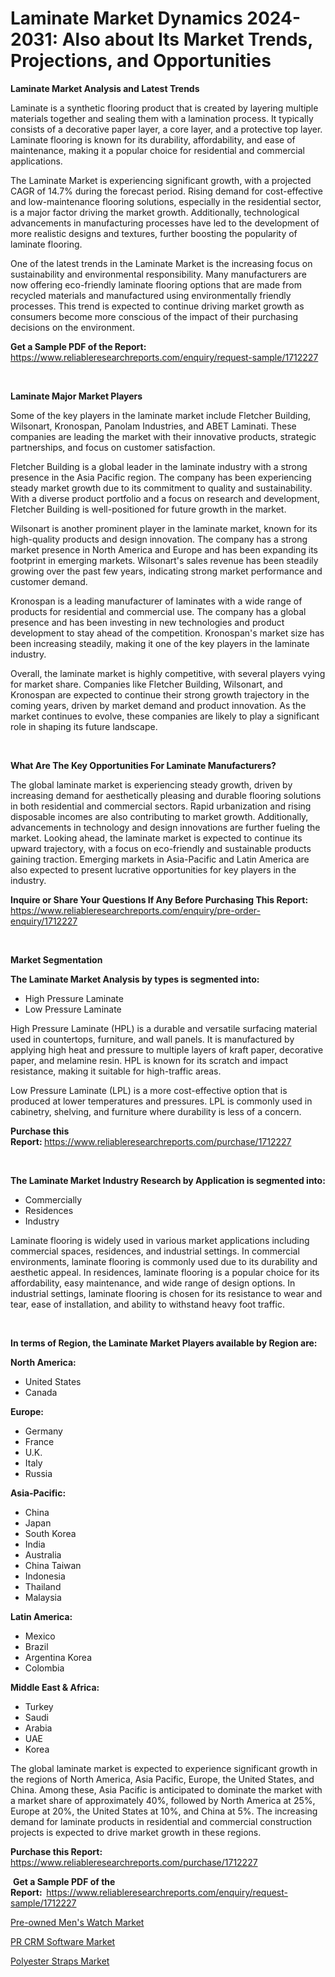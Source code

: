 <p><h1>Laminate Market Dynamics 2024-2031: Also about Its Market Trends, Projections, and Opportunities</h1></p><p><strong>Laminate Market Analysis and Latest Trends</strong></p>
<p><p>Laminate is a synthetic flooring product that is created by layering multiple materials together and sealing them with a lamination process. It typically consists of a decorative paper layer, a core layer, and a protective top layer. Laminate flooring is known for its durability, affordability, and ease of maintenance, making it a popular choice for residential and commercial applications.</p><p>The Laminate Market is experiencing significant growth, with a projected CAGR of 14.7% during the forecast period. Rising demand for cost-effective and low-maintenance flooring solutions, especially in the residential sector, is a major factor driving the market growth. Additionally, technological advancements in manufacturing processes have led to the development of more realistic designs and textures, further boosting the popularity of laminate flooring.</p><p>One of the latest trends in the Laminate Market is the increasing focus on sustainability and environmental responsibility. Many manufacturers are now offering eco-friendly laminate flooring options that are made from recycled materials and manufactured using environmentally friendly processes. This trend is expected to continue driving market growth as consumers become more conscious of the impact of their purchasing decisions on the environment.</p></p>
<p><strong>Get a Sample PDF of the Report:&nbsp;</strong> <a href="https://www.reliableresearchreports.com/enquiry/request-sample/1712227">https://www.reliableresearchreports.com/enquiry/request-sample/1712227</a></p>
<p>&nbsp;</p>
<p><strong>Laminate Major Market Players</strong></p>
<p><p>Some of the key players in the laminate market include Fletcher Building, Wilsonart, Kronospan, Panolam Industries, and ABET Laminati. These companies are leading the market with their innovative products, strategic partnerships, and focus on customer satisfaction. </p><p>Fletcher Building is a global leader in the laminate industry with a strong presence in the Asia Pacific region. The company has been experiencing steady market growth due to its commitment to quality and sustainability. With a diverse product portfolio and a focus on research and development, Fletcher Building is well-positioned for future growth in the market.</p><p>Wilsonart is another prominent player in the laminate market, known for its high-quality products and design innovation. The company has a strong market presence in North America and Europe and has been expanding its footprint in emerging markets. Wilsonart's sales revenue has been steadily growing over the past few years, indicating strong market performance and customer demand.</p><p>Kronospan is a leading manufacturer of laminates with a wide range of products for residential and commercial use. The company has a global presence and has been investing in new technologies and product development to stay ahead of the competition. Kronospan's market size has been increasing steadily, making it one of the key players in the laminate industry.</p><p>Overall, the laminate market is highly competitive, with several players vying for market share. Companies like Fletcher Building, Wilsonart, and Kronospan are expected to continue their strong growth trajectory in the coming years, driven by market demand and product innovation. As the market continues to evolve, these companies are likely to play a significant role in shaping its future landscape.</p></p>
<p>&nbsp;</p>
<p><strong>What Are The Key Opportunities For Laminate Manufacturers?</strong></p>
<p><p>The global laminate market is experiencing steady growth, driven by increasing demand for aesthetically pleasing and durable flooring solutions in both residential and commercial sectors. Rapid urbanization and rising disposable incomes are also contributing to market growth. Additionally, advancements in technology and design innovations are further fueling the market. Looking ahead, the laminate market is expected to continue its upward trajectory, with a focus on eco-friendly and sustainable products gaining traction. Emerging markets in Asia-Pacific and Latin America are also expected to present lucrative opportunities for key players in the industry.</p></p>
<p><strong>Inquire or Share Your Questions If Any Before Purchasing This Report:</strong> <a href="https://www.reliableresearchreports.com/enquiry/pre-order-enquiry/1712227">https://www.reliableresearchreports.com/enquiry/pre-order-enquiry/1712227</a></p>
<p>&nbsp;</p>
<p><strong>Market Segmentation</strong></p>
<p><strong>The Laminate Market Analysis by types is segmented into:</strong></p>
<p><ul><li>High Pressure Laminate</li><li>Low Pressure Laminate</li></ul></p>
<p><p>High Pressure Laminate (HPL) is a durable and versatile surfacing material used in countertops, furniture, and wall panels. It is manufactured by applying high heat and pressure to multiple layers of kraft paper, decorative paper, and melamine resin. HPL is known for its scratch and impact resistance, making it suitable for high-traffic areas. </p><p>Low Pressure Laminate (LPL) is a more cost-effective option that is produced at lower temperatures and pressures. LPL is commonly used in cabinetry, shelving, and furniture where durability is less of a concern.</p></p>
<p><strong>Purchase this Report:&nbsp;</strong><a href="https://www.reliableresearchreports.com/purchase/1712227">https://www.reliableresearchreports.com/purchase/1712227</a></p>
<p>&nbsp;</p>
<p><strong>The Laminate Market Industry Research by Application is segmented into:</strong></p>
<p><ul><li>Commercially</li><li>Residences</li><li>Industry</li></ul></p>
<p><p>Laminate flooring is widely used in various market applications including commercial spaces, residences, and industrial settings. In commercial environments, laminate flooring is commonly used due to its durability and aesthetic appeal. In residences, laminate flooring is a popular choice for its affordability, easy maintenance, and wide range of design options. In industrial settings, laminate flooring is chosen for its resistance to wear and tear, ease of installation, and ability to withstand heavy foot traffic.</p></p>
<p>&nbsp;</p>
<p><strong>In terms of Region, the Laminate Market Players available by Region are:</strong></p>
<p>
    <p> <strong> North America: </strong>
        <ul>
            <li>United States</li>
            <li>Canada</li>
        </ul>
        </p> 
    <p> <strong> Europe: </strong>
        <ul>
            <li>Germany</li>
            <li>France</li>
            <li>U.K.</li>
            <li>Italy</li>
            <li>Russia</li>
        </ul>
        </p> 
    <p> <strong> Asia-Pacific: </strong>
        <ul>
            <li>China</li>
            <li>Japan</li>
            <li>South Korea</li>
            <li>India</li>
            <li>Australia</li>
            <li>China Taiwan</li>
            <li>Indonesia</li>
            <li>Thailand</li>
            <li>Malaysia</li>
        </ul>
        </p> 
    <p> <strong> Latin America: </strong>
        <ul>
            <li>Mexico</li>
            <li>Brazil</li>
            <li>Argentina Korea</li>
            <li>Colombia</li>
        </ul>
        </p> 
    <p> <strong> Middle East & Africa: </strong>
        <ul>
            <li>Turkey</li>
            <li>Saudi</li>
            <li>Arabia</li>
            <li>UAE</li>
            <li>Korea</li>
        </ul>
    </p>
    </p>
<p><p>The global laminate market is expected to experience significant growth in the regions of North America, Asia Pacific, Europe, the United States, and China. Among these, Asia Pacific is anticipated to dominate the market with a market share of approximately 40%, followed by North America at 25%, Europe at 20%, the United States at 10%, and China at 5%. The increasing demand for laminate products in residential and commercial construction projects is expected to drive market growth in these regions.</p></p>
<p><strong>Purchase this Report: </strong><a href="https://www.reliableresearchreports.com/purchase/1712227">https://www.reliableresearchreports.com/purchase/1712227</a></p>
<p>&nbsp;<strong>Get a Sample PDF of the Report:&nbsp;&nbsp;</strong><a href="https://www.reliableresearchreports.com/enquiry/request-sample/1712227">https://www.reliableresearchreports.com/enquiry/request-sample/1712227</a></p>
<p><strong></strong></p>
<p><p><a href="https://view.publitas.com/reportprime-1/pre-owned-mens-watch-market-size-reflecting-a-forecast-till-2031-market-by-type-by-application-and-by-geography/">Pre-owned Men's Watch Market</a></p><p><a href="https://view.publitas.com/reportprime-1/global-pr-crm-software-market-by-types-applications-and-major-players-with-regional-growth-rate-analysis-and-development-situation-from-2024-to-2031/">PR CRM Software Market</a></p><p><a href="https://view.publitas.com/reportprime-1/polyester-straps-market-share-market-new-trends-analysis-report-by-type-by-application-by-end-use-by-region-and-segment-forecasts-2024-2031/">Polyester Straps Market</a></p></p>